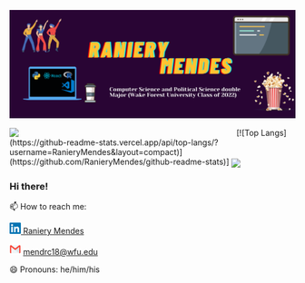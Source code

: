 
![](GithubPage.png)

<td><img width="400px" align="left" src="https://github-readme-stats.vercel.app/api/top-langs/?username=RanieryMendes&hide=html&layout=compact&theme=buefy" /></td>  
[![Top Langs](https://github-readme-stats.vercel.app/api/top-langs/?username=RanieryMendes&layout=compact)](https://github.com/RanieryMendes/github-readme-stats)]

<td><img width="400px" align="center" src="https://github-readme-stats.vercel.app/api?username=RanieryMendes&theme=buefy"/>  </td>


<p></p>


 ### Hi there!
  
  
  
  📫 How to reach me:



  <a href="https://www.linkedin.com/in/raniery-mendes"> <img src="https://github.com/RanieryMendes/RanieryMendes/blob/main/linkedin.png" width="20" height="20"></img> Raniery Mendes</a> 
  
  
 <a>   <img src="https://github.com/RanieryMendes/RanieryMendes/blob/main/email.png" width="20" height="20"/> mendrc18@wfu.edu</a>
 
 
  
  😄 Pronouns: he/him/his
<!--
**RanieryMendes/RanieryMendes** is a ✨ _special_ ✨ repository because its `README.md` (this file) appears on your GitHub profile.

Here are some ideas to get you started:

- 🔭 I’m currently working on ...
- 🌱 I’m currently learning ...
- 👯 I’m looking to collaborate on ...
- 🤔 I’m looking for help with ...
- 💬 Ask me about ...
- 📫 How to reach me: ...
- 
- ⚡ Fun fact:
-->
